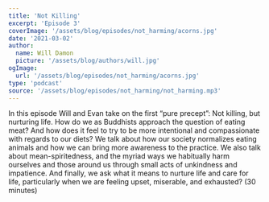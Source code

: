 ```yaml
---
title: 'Not Killing'
excerpt: 'Episode 3'
coverImage: '/assets/blog/episodes/not_harming/acorns.jpg'
date: '2021-03-02'
author:
  name: Will Damon
  picture: '/assets/blog/authors/will.jpg'
ogImage:
  url: '/assets/blog/episodes/not_harming/acorns.jpg'
type: 'podcast'  
source: '/assets/blog/episodes/not_harming/not_harming.mp3'
---
```


In this episode Will and Evan take on the first “pure precept”: Not killing, but nurturing life. How do we as Buddhists approach the question of eating meat? And how does it feel to try to be more intentional and compassionate with regards to our diets? We talk about how our society normalizes eating animals and how we can bring more awareness to the practice. We also talk about mean-spiritedness, and the myriad ways we habitually harm ourselves and those around us through small acts of unkindness and impatience. And finally, we ask what it means to nurture life and care for life, particularly when we are feeling upset, miserable, and exhausted? (30 minutes)

